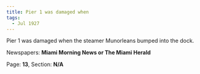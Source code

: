 ```yaml
---  
title: Pier 1 was damaged when  
tags:  
  - Jul 1927  
---  
```

  
Pier 1 was damaged when the steamer Munorleans bumped into the dock.  
  
Newspapers: **Miami Morning News or The Miami Herald**  
  
Page: **13**, Section: **N/A** 
